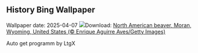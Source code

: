 ## History Bing Wallpaper
Wallpaper date: 2025-04-07
![](https://www.bing.com/th?id=OHR.BeaverDay_EN-GB4231980844_UHD.jpg&w=1000)Download: [North American beaver, Moran, Wyoming, United States (© Enrique Aguirre Aves/Getty Images)](https://www.bing.com/th?id=OHR.BeaverDay_EN-GB4231980844_UHD.jpg)

Auto get programm by LtgX
